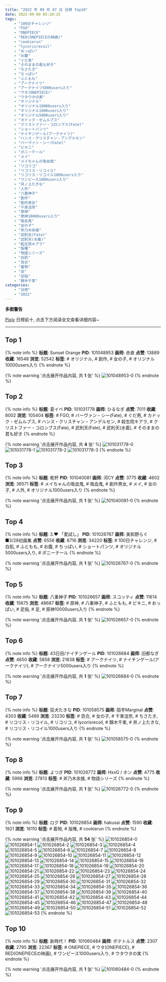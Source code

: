 ```yaml
---
title: "2022 年 09 月 07 日 日榜 Top10"
date: 2022-09-09 05:20:25
tags:
    - "100日チャレンジ"
    - "FGO"
    - "ONEPIECE"
    - "RED(ONEPIECEの映画)"
    - "cookierun"
    - "lycorisrecoil"
    - "おっぱい"
    - "お腹"
    - "ぐだ男"
    - "そのままの君も好き"
    - "ちさたき"
    - "ちっぱい"
    - "ふともも"
    - "アークナイツ"
    - "アークナイツ5000users入り"
    - "ウタ(ONEPIECE)"
    - "ウタウタの実"
    - "オリジナル"
    - "オリジナル10000users入り"
    - "オリジナル1000users入り"
    - "オリジナル5000users入り"
    - "カドック・ゼムルプス"
    - "クリストファー・コロンブス(Fate)"
    - "ショートパンツ"
    - "ナイチンゲール(アークナイツ)"
    - "ハンス・クリスチャン・アンデルセン"
    - "バーヴァン・シー(Fate)"
    - "ビキニ"
    - "ポニーテール"
    - "メイ"
    - "メイちゃんの吸血鬼"
    - "リコリコ"
    - "リコリス・リコイル"
    - "リコリス・リコイル1000users入り"
    - "ワンピース1000users入り"
    - "井ノ上たきな"
    - "人外"
    - "八重神子"
    - "創作"
    - "創作男女"
    - "千束泷奈"
    - "原神"
    - "原神10000users入り"
    - "吸血鬼"
    - "女の子"
    - "斧乃木余接"
    - "武則天(Fate)"
    - "武則天(水着)"
    - "殺生院キアラ"
    - "版権"
    - "物語シリーズ"
    - "白肌"
    - "百合"
    - "着物"
    - "足"
    - "足指"
    - "錦木千束"
categories:
    - "日榜"
    - "2022"
---
```


<i class="fa fa-triangle-exclamation"></i>**多图警告**<i class="fa fa-triangle-exclamation"></i>

[Pixiv](https://www.pixiv.net/) 日榜前十, 点击下方阅读全文查看详细内容~

<!-- more -->

---

## Top 1

{% note info %}
**标题**: Sunset Orange
**PID**: 101048953 **画师**: 赤倉
**点赞**: 13889 **收藏**: 16548 **浏览**: 52542
**标签**: # オリジナル, # 創作, # 女の子, # オリジナル10000users入り
{% endnote %}

{% note warning '点击展开作品内容, 共 **1** 张' %}
![101048953-0](https://i.pixiv.re/img-original/img/2022/09/07/00/25/52/101048953_p0.png)
{% endnote %}

## Top 2

{% note info %}
**标题**: 夏イベ
**PID**: 101031778 **画师**: ひるなぎ
**点赞**: 7011 **收藏**: 8002 **浏览**: 105404
**标签**: # FGO, # バーヴァン・シー(Fate), # ぐだ男, # カドック・ゼムルプス, # ハンス・クリスチャン・アンデルセン, # 殺生院キアラ, # クリストファー・コロンブス(Fate), # 武則天(Fate), # 武則天(水着), # そのままの君も好き
{% endnote %}

{% note warning '点击展开作品内容, 共 **4** 张' %}
![101031778-0](https://i.pixiv.re/img-original/img/2022/09/06/06/00/03/101031778_p0.jpg)
![101031778-1](https://i.pixiv.re/img-original/img/2022/09/06/06/00/03/101031778_p1.jpg)
![101031778-2](https://i.pixiv.re/img-original/img/2022/09/06/06/00/03/101031778_p2.jpg)
![101031778-3](https://i.pixiv.re/img-original/img/2022/09/06/06/00/03/101031778_p3.jpg)
{% endnote %}

## Top 3

{% note info %}
**标题**: 乾杯
**PID**: 101040081 **画师**: 河CY
**点赞**: 3775 **收藏**: 4602 **浏览**: 38571
**标签**: # メイちゃんの吸血鬼, # 吸血鬼, # 創作男女, # メイ, # 女の子, # 人外, # オリジナル1000users入り
{% endnote %}

{% note warning '点击展开作品内容, 共 **1** 张' %}
![101040081-0](https://i.pixiv.re/img-original/img/2022/09/06/17/59/50/101040081_p0.jpg)
{% endnote %}

## Top 4

{% note info %}
**标题**: 3.❤️‍ 「愛試し」
**PID**: 101026767 **画师**: 美和野らぐ■3/28初画集
**点赞**: 6556 **收藏**: 8716 **浏览**: 34220
**标签**: # 100日チャレンジ, # 白肌, # ふともも, # お腹, # ちっぱい, # ショートパンツ, # オリジナル5000users入り, # ポニーテール
{% endnote %}

{% note warning '点击展开作品内容, 共 **1** 张' %}
![101026767-0](https://i.pixiv.re/img-original/img/2022/09/06/00/00/27/101026767_p0.png)
{% endnote %}

## Top 5

{% note info %}
**标题**: 八重神子
**PID**: 101026657 **画师**: スコッティ
**点赞**: 11614 **收藏**: 15675 **浏览**: 48687
**标签**: # 原神, # 八重神子, # ふともも, # ビキニ, # おっぱい, # 足指, # 足, # 原神10000users入り
{% endnote %}

{% note warning '点击展开作品内容, 共 **1** 张' %}
![101026657-0](https://i.pixiv.re/img-original/img/2022/09/06/00/00/06/101026657_p0.jpg)
{% endnote %}

## Top 6

{% note info %}
**标题**: 43日目/ナイチンゲール
**PID**: 101026684 **画师**: 旧都なぎ
**点赞**: 4650 **收藏**: 5858 **浏览**: 21838
**标签**: # アークナイツ, # ナイチンゲール(アークナイツ), # アークナイツ5000users入り
{% endnote %}

{% note warning '点击展开作品内容, 共 **1** 张' %}
![101026684-0](https://i.pixiv.re/img-original/img/2022/09/06/00/00/10/101026684_p0.jpg)
{% endnote %}

## Top 7

{% note info %}
**标题**: 狂犬たきな
**PID**: 101058575 **画师**: 陌芋Marginal
**点赞**: 4303 **收藏**: 5489 **浏览**: 23230
**标签**: # 百合, # 女の子, # 千束泷奈, # ちさたき, # リコリス・リコイル, # リコリコ, # lycorisrecoil, # 錦木千束, # 井ノ上たきな, # リコリス・リコイル1000users入り
{% endnote %}

{% note warning '点击展开作品内容, 共 **1** 张' %}
![101058575-0](https://i.pixiv.re/img-original/img/2022/09/07/14/09/05/101058575_p0.jpg)
{% endnote %}

## Top 8

{% note info %}
**标题**: よつぎ
**PID**: 101026772 **画师**: HxxG / ホン
**点赞**: 4775 **收藏**: 5998 **浏览**: 27813
**标签**: # 斧乃木余接, # 物語シリーズ
{% endnote %}

{% note warning '点击展开作品内容, 共 **1** 张' %}
![101026772-0](https://i.pixiv.re/img-original/img/2022/09/06/00/00/28/101026772_p0.png)
{% endnote %}

## Top 9

{% note info %}
**标题**: ログ
**PID**: 101026854 **画师**: hakusai
**点赞**: 1590 **收藏**: 1921 **浏览**: 16110
**标签**: # 着物, # 版権, # cookierun
{% endnote %}

{% note warning '点击展开作品内容, 共 **54** 张' %}
![101026854-0](https://i.pixiv.re/img-original/img/2022/09/06/00/01/13/101026854_p0.jpg)
![101026854-1](https://i.pixiv.re/img-original/img/2022/09/06/00/01/13/101026854_p1.jpg)
![101026854-2](https://i.pixiv.re/img-original/img/2022/09/06/00/01/13/101026854_p2.jpg)
![101026854-3](https://i.pixiv.re/img-original/img/2022/09/06/00/01/13/101026854_p3.jpg)
![101026854-4](https://i.pixiv.re/img-original/img/2022/09/06/00/01/13/101026854_p4.jpg)
![101026854-5](https://i.pixiv.re/img-original/img/2022/09/06/00/01/13/101026854_p5.jpg)
![101026854-6](https://i.pixiv.re/img-original/img/2022/09/06/00/01/13/101026854_p6.jpg)
![101026854-7](https://i.pixiv.re/img-original/img/2022/09/06/00/01/13/101026854_p7.jpg)
![101026854-8](https://i.pixiv.re/img-original/img/2022/09/06/00/01/13/101026854_p8.jpg)
![101026854-9](https://i.pixiv.re/img-original/img/2022/09/06/00/01/13/101026854_p9.jpg)
![101026854-10](https://i.pixiv.re/img-original/img/2022/09/06/00/01/13/101026854_p10.jpg)
![101026854-11](https://i.pixiv.re/img-original/img/2022/09/06/00/01/13/101026854_p11.jpg)
![101026854-12](https://i.pixiv.re/img-original/img/2022/09/06/00/01/13/101026854_p12.jpg)
![101026854-13](https://i.pixiv.re/img-original/img/2022/09/06/00/01/13/101026854_p13.jpg)
![101026854-14](https://i.pixiv.re/img-original/img/2022/09/06/00/01/13/101026854_p14.jpg)
![101026854-15](https://i.pixiv.re/img-original/img/2022/09/06/00/01/13/101026854_p15.jpg)
![101026854-16](https://i.pixiv.re/img-original/img/2022/09/06/00/01/13/101026854_p16.jpg)
![101026854-17](https://i.pixiv.re/img-original/img/2022/09/06/00/01/13/101026854_p17.jpg)
![101026854-18](https://i.pixiv.re/img-original/img/2022/09/06/00/01/13/101026854_p18.jpg)
![101026854-19](https://i.pixiv.re/img-original/img/2022/09/06/00/01/13/101026854_p19.jpg)
![101026854-20](https://i.pixiv.re/img-original/img/2022/09/06/00/01/13/101026854_p20.jpg)
![101026854-21](https://i.pixiv.re/img-original/img/2022/09/06/00/01/13/101026854_p21.jpg)
![101026854-22](https://i.pixiv.re/img-original/img/2022/09/06/00/01/13/101026854_p22.jpg)
![101026854-23](https://i.pixiv.re/img-original/img/2022/09/06/00/01/13/101026854_p23.jpg)
![101026854-24](https://i.pixiv.re/img-original/img/2022/09/06/00/01/13/101026854_p24.jpg)
![101026854-25](https://i.pixiv.re/img-original/img/2022/09/06/00/01/13/101026854_p25.jpg)
![101026854-26](https://i.pixiv.re/img-original/img/2022/09/06/00/01/13/101026854_p26.jpg)
![101026854-27](https://i.pixiv.re/img-original/img/2022/09/06/00/01/13/101026854_p27.jpg)
![101026854-28](https://i.pixiv.re/img-original/img/2022/09/06/00/01/13/101026854_p28.jpg)
![101026854-29](https://i.pixiv.re/img-original/img/2022/09/06/00/01/13/101026854_p29.jpg)
![101026854-30](https://i.pixiv.re/img-original/img/2022/09/06/00/01/13/101026854_p30.jpg)
![101026854-31](https://i.pixiv.re/img-original/img/2022/09/06/00/01/13/101026854_p31.jpg)
![101026854-32](https://i.pixiv.re/img-original/img/2022/09/06/00/01/13/101026854_p32.jpg)
![101026854-33](https://i.pixiv.re/img-original/img/2022/09/06/00/01/13/101026854_p33.jpg)
![101026854-34](https://i.pixiv.re/img-original/img/2022/09/06/00/01/13/101026854_p34.jpg)
![101026854-35](https://i.pixiv.re/img-original/img/2022/09/06/00/01/13/101026854_p35.jpg)
![101026854-36](https://i.pixiv.re/img-original/img/2022/09/06/00/01/13/101026854_p36.jpg)
![101026854-37](https://i.pixiv.re/img-original/img/2022/09/06/00/01/13/101026854_p37.jpg)
![101026854-38](https://i.pixiv.re/img-original/img/2022/09/06/00/01/13/101026854_p38.jpg)
![101026854-39](https://i.pixiv.re/img-original/img/2022/09/06/00/01/13/101026854_p39.jpg)
![101026854-40](https://i.pixiv.re/img-original/img/2022/09/06/00/01/13/101026854_p40.jpg)
![101026854-41](https://i.pixiv.re/img-original/img/2022/09/06/00/01/13/101026854_p41.jpg)
![101026854-42](https://i.pixiv.re/img-original/img/2022/09/06/00/01/13/101026854_p42.jpg)
![101026854-43](https://i.pixiv.re/img-original/img/2022/09/06/00/01/13/101026854_p43.jpg)
![101026854-44](https://i.pixiv.re/img-original/img/2022/09/06/00/01/13/101026854_p44.jpg)
![101026854-45](https://i.pixiv.re/img-original/img/2022/09/06/00/01/13/101026854_p45.jpg)
![101026854-46](https://i.pixiv.re/img-original/img/2022/09/06/00/01/13/101026854_p46.jpg)
![101026854-47](https://i.pixiv.re/img-original/img/2022/09/06/00/01/13/101026854_p47.jpg)
![101026854-48](https://i.pixiv.re/img-original/img/2022/09/06/00/01/13/101026854_p48.jpg)
![101026854-49](https://i.pixiv.re/img-original/img/2022/09/06/00/01/13/101026854_p49.jpg)
![101026854-50](https://i.pixiv.re/img-original/img/2022/09/06/00/01/13/101026854_p50.jpg)
![101026854-51](https://i.pixiv.re/img-original/img/2022/09/06/00/01/13/101026854_p51.jpg)
![101026854-52](https://i.pixiv.re/img-original/img/2022/09/06/00/01/13/101026854_p52.jpg)
![101026854-53](https://i.pixiv.re/img-original/img/2022/09/06/00/01/13/101026854_p53.jpg)
{% endnote %}

## Top 10

{% note info %}
**标题**: 新時代！
**PID**: 101060484 **画师**: ポテトルス
**点赞**: 2307 **收藏**: 2795 **浏览**: 22367
**标签**: # ONEPIECE, # ウタ(ONEPIECE), # RED(ONEPIECEの映画), # ワンピース1000users入り, # ウタウタの実
{% endnote %}

{% note warning '点击展开作品内容, 共 **1** 张' %}
![101060484-0](https://i.pixiv.re/img-original/img/2022/09/07/16/42/31/101060484_p0.jpg)
{% endnote %}
